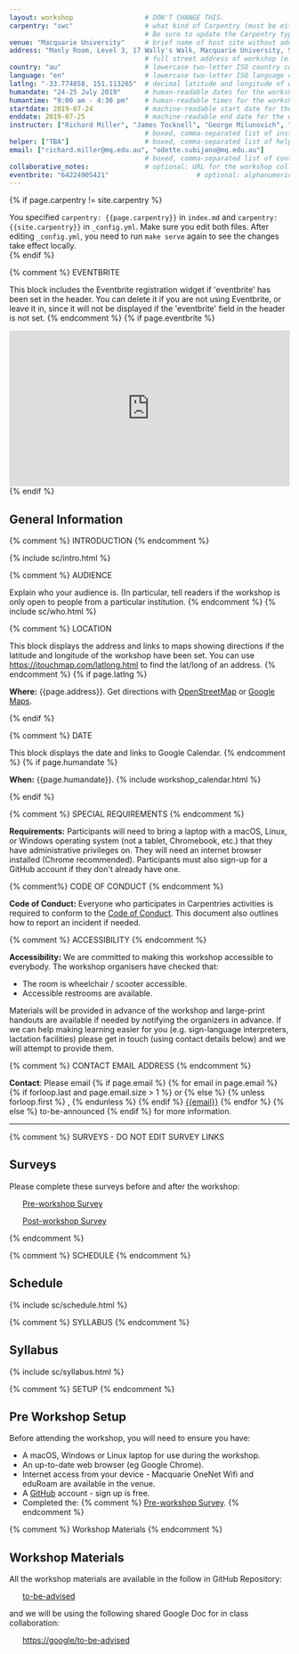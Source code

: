 ```yaml
---
layout: workshop                  # DON'T CHANGE THIS.
carpentry: "swc"                  # what kind of Carpentry (must be either "lc" or "dc" or "swc").  
                                  # Be sure to update the Carpentry type in _config.yml as well.  
venue: "Macquarie University"     # brief name of host site without address (e.g., "Euphoric State University")
address: "Manly Room, Level 3, 17 Wally's Walk, Macquarie University, Sydney NSW 2122"      
                                  # full street address of workshop (e.g., "Room A, 123 Forth Street, Blimingen, Euphoria")
country: "au"                     # lowercase two-letter ISO country code eg "fr" (see https://en.wikipedia.org/wiki/ISO_3166-1#Current_codes)
language: "en"                    # lowercase two-letter ISO language code such as "fr" (see https://en.wikipedia.org/wiki/List_of_ISO_639-1_codes)
latlng: "-33.774858, 151.113265"  # decimal latitude and longitude of workshop venue (e.g., "41.7901128,-87.6007318" - use https://www.latlong.net/)
humandate: "24-25 July 2019"      # human-readable dates for the workshop (e.g., "Feb 17-18, 2020")
humantime: "9:00 am - 4:30 pm"    # human-readable times for the workshop (e.g., "9:00 am - 4:30 pm")
startdate: 2019-07-24             # machine-readable start date for the workshop in YYYY-MM-DD format like 2015-01-01
enddate: 2019-07-25               # machine-readable end date for the workshop in YYYY-MM-DD format like 2015-01-02
instructor: ["Richard Miller", "James Tocknell", "George Milunovich", "Nishen Naidoo", "Thomas Reichardt"] 
                                  # boxed, comma-separated list of instructors' names as strings, like ["Kay McNulty", "Betty Jennings"]
helper: ["TBA"]                   # boxed, comma-separated list of helpers' names, like ["Marlyn Wescoff", "Fran Bilas"]
email: ["richard.miller@mq.edu.au", "odette.subijano@mq.edu.au"]    
                                  # boxed, comma-separated list of contact email addresses for the host, lead instructor, or whoever else is handling questions, like ["marlyn.wescoff@example.org", "fran.bilas@example.org", "ruth.lichterman@example.org"]
collaborative_notes:              # optional: URL for the workshop collaborative notes, e.g. an Etherpad or Google Docs document
eventbrite: "64224905421"                      # optional: alphanumeric key for Eventbrite registration, e.g., "1234567890AB" (if Eventbrite is being used)
---
```


{% if page.carpentry != site.carpentry %}
<div class="alert alert-warning">
You specified <code>carpentry: {{page.carpentry}}</code> in <code>index.md</code> and
<code>carpentry: {{site.carpentry}}</code> in <code>_config.yml</code>. Make sure you edit both files. After editing <code>_config.yml</code>, you need to run <code>make serve</code> again to 
see the changes take effect locally.
</div>
{% endif %}

{% comment %}
EVENTBRITE

This block includes the Eventbrite registration widget if
'eventbrite' has been set in the header.  You can delete it if you
are not using Eventbrite, or leave it in, since it will not be
displayed if the 'eventbrite' field in the header is not set.
{% endcomment %}
{% if page.eventbrite %}
<iframe
  src="https://www.eventbrite.com/tickets-external?eid={{page.eventbrite}}&ref=etckt"
  frameborder="0"
  width="100%"
  height="280px"
  scrolling="auto">
</iframe>
{% endif %}


<h2 id="general">General Information</h2>

{% comment %}
INTRODUCTION
{% endcomment %}

{% include sc/intro.html %}


{% comment %}
AUDIENCE

Explain who your audience is.  (In particular, tell readers if the
workshop is only open to people from a particular institution.
{% endcomment %}
{% include sc/who.html %}

{% comment %}
LOCATION

This block displays the address and links to maps showing directions
if the latitude and longitude of the workshop have been set.  You
can use https://itouchmap.com/latlong.html to find the lat/long of an
address.
{% endcomment %}
{% if page.latlng %}
<p id="where">
  <strong>Where:</strong>
  {{page.address}}.
  Get directions with
  <a href="//www.openstreetmap.org/?mlat={{page.latlng | replace:',','&mlon='}}&zoom=16">OpenStreetMap</a>
  or
  <a href="//maps.google.com/maps?q={{page.latlng}}">Google Maps</a>.
</p>
{% endif %}

{% comment %}
DATE

This block displays the date and links to Google Calendar.
{% endcomment %}
{% if page.humandate %}
<p id="when">
  <strong>When:</strong>
  {{page.humandate}}.
  {% include workshop_calendar.html %}
</p>
{% endif %}

{% comment %}
SPECIAL REQUIREMENTS
{% endcomment %}
<p id="requirements">
  <strong>Requirements:</strong> Participants will need to bring a laptop with a
  macOS, Linux, or Windows operating system (not a tablet, Chromebook, etc.) that they have administrative privileges on.
  They will need an internet browser installed (Chrome recommended).
  Participants must also sign-up for a <href="https://github.com/">GitHub</a> account if they don't already have one.
</p>

{% comment%}
CODE OF CONDUCT
{% endcomment %}
<p id="code-of-conduct">
<strong>Code of Conduct:</strong>
Everyone who participates in Carpentries activities is required to conform to the 
<a href="https://docs.carpentries.org/topic_folders/policies/code-of-conduct.html">Code of Conduct</a>. 
This document also outlines how to report an incident if needed.
</p>


{% comment %}
ACCESSIBILITY
{% endcomment %}
<p id="accessibility">
  <strong>Accessibility:</strong> We are committed to making this workshop accessible to everybody.
  The workshop organisers have checked that:
</p>
<ul>
  <li>The room is wheelchair / scooter accessible.</li>
  <li>Accessible restrooms are available.</li>
</ul>
<p>
  Materials will be provided in advance of the workshop and
  large-print handouts are available if needed by notifying the
  organizers in advance.  If we can help making learning easier for
  you (e.g. sign-language interpreters, lactation facilities) please
  get in touch (using contact details below) and we will
  attempt to provide them.
</p>

{% comment %}
CONTACT EMAIL ADDRESS
{% endcomment %}
<p id="contact">
  <strong>Contact</strong>:
  Please email
  {% if page.email %}
  {% for email in page.email %}
  {% if forloop.last and page.email.size > 1 %}
  or
  {% else %}
  {% unless forloop.first %}
  ,
  {% endunless %}
  {% endif %}
  <a href='mailto:{{email}}'>{{email}}</a>
  {% endfor %}
  {% else %}
  to-be-announced
  {% endif %}
  for more information.
</p>

<hr/>

{% comment %} 
SURVEYS - DO NOT EDIT SURVEY LINKS 

<h2 id="surveys">Surveys</h2>
<p>Please complete these surveys before and after the workshop:</p>

<ul>
<p><a href="{{ site.swc_pre_survey }}{{ site.github.project_title }}">Pre-workshop Survey</a></p>
<p><a href="{{ site.swc_post_survey }}{{ site.github.project_title }}">Post-workshop Survey</a></p>
</ul>
{% endcomment %}

{% comment %}
SCHEDULE
{% endcomment %}
<h2 id="schedule">Schedule</h2>
{% include sc/schedule.html %}

{% comment %}
SYLLABUS
{% endcomment %}
<h2 id="syllabus">Syllabus</h2>
{% include sc/syllabus.html %}

{% comment %}
SETUP
{% endcomment %}

<h2 id="setup">Pre Workshop Setup</h2>
<p>
  Before attending the workshop, you will need to ensure you have:
  <ul>
    <li> A macOS, Windows or Linux laptop for use during the workshop.
    <li> An up-to-date web browser (eg Google Chrome).
    <li> Internet access from your device - Macquarie OneNet Wifi and eduRoam are available in the venue.
    <li> A <a href="https://github.com">GitHub</a> account - sign up is free.
    <li> Completed the: 
      {% comment %}
      <a href="{{ site.swc_pre_survey }}{{ site.github.project_title }}">Pre-workshop Survey</a>.
      {% endcomment %}
    </li>
  </ul>
</p>

{% comment %}
Workshop Materials
{% endcomment %}
<h2>Workshop Materials</h2>

<p>
All the workshop materials are available in the follow in GitHub Repository:
<ul>
  <a href="">to-be-advised</a>
</ul>

<p>
and we will be using the following shared Google Doc for in class collaboration:
  
<ul>
  <a href="https://goog.gl/TBA">https://google/to-be-advised</a>
</ul>
</p>

<br/>
<br/>
<br/>
<br/>
